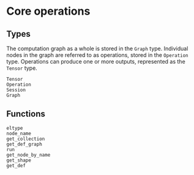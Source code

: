 # Core operations

## Types

The computation graph as a whole is stored in the `Graph` type.
Individual nodes in the graph are referred to as operations, stored in the `Operation` type.
Operations can produce one or more outputs, represented as the `Tensor` type.

```@docs
Tensor
Operation
Session
Graph
```

## Functions
```@docs
eltype
node_name
get_collection
get_def_graph
run
get_node_by_name
get_shape
get_def
```
